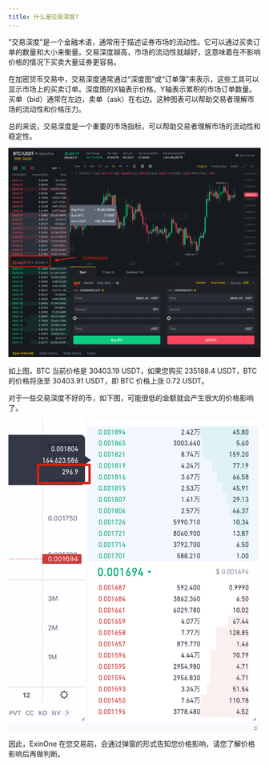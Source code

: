```yaml
---
title: 什么是交易深度?
---
```


"交易深度"是一个金融术语，通常用于描述证券市场的流动性。它可以通过买卖订单的数量和大小来衡量。交易深度越高，市场的流动性就越好，这意味着在不影响价格的情况下买卖大量证券更容易。

在加密货币交易中，交易深度通常通过“深度图”或“订单簿”来表示，这些工具可以显示市场上的买卖订单。深度图的X轴表示价格，Y轴表示累积的市场订单数量。买单（bid）通常在左边，卖单（ask）在右边。这种图表可以帮助交易者理解市场的流动性和价格压力。

总的来说，交易深度是一个重要的市场指标，可以帮助交易者理解市场的流动性和稳定性。

![image-20230711204940031](../images/depth.png)

如上图，BTC 当前价格是 30403.19 USDT，如果您购买 235188.4 USDT，BTC 的价格将涨至 30403.91 USDT，即 BTC 价格上涨 0.72 USDT。

对于一些交易深度不好的币，如下图，可能很低的金额就会产生很大的价格影响了。

![image-20230711210242139](../images/gtdps.png)



因此，ExinOne 在您交易前，会通过弹窗的形式告知您价格影响，请您了解价格影响后再做判断。





